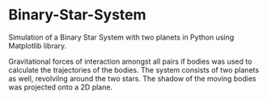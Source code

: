 # Binary-Star-System

Simulation of a Binary Star System with two planets in Python using Matplotlib library. 

Gravitational forces of interaction amongst all pairs if bodies was used to calculate the trajectories of the bodies. The system consists of two planets as well, revolvilng around the two stars. The shadow of the moving bodies was projected onto a 2D plane.
